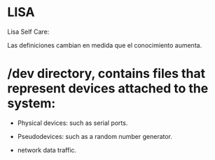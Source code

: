 # LISA

Lisa Self Care:

Las definiciones cambian en medida que el conocimiento aumenta.
# /dev directory, contains files that represent devices attached to the system:
- Physical devices: such as serial ports.
- Pseudodevices: such as a random number generator.


- network data traffic.
